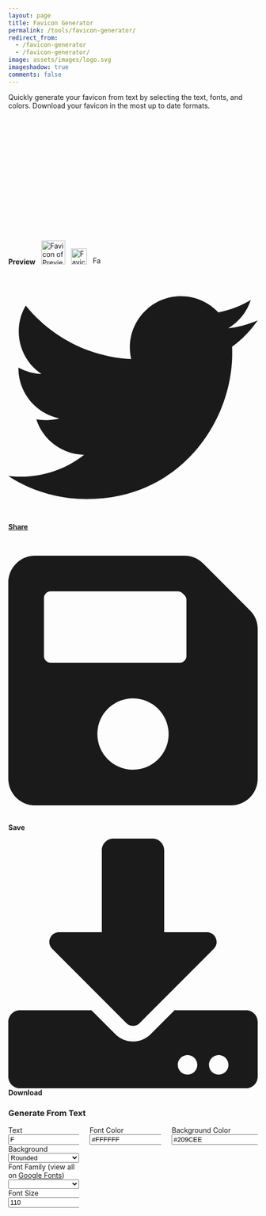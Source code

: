 ```yaml
---
layout: page
title: Favicon Generator
permalink: /tools/favicon-generator/
redirect_from:
  - /favicon-generator
  - /favicon-generator/
image: assets/images/logo.svg
imageshadow: true
comments: false
---
```





Quickly generate your favicon from text by selecting the text, fonts, and colors. Download your favicon in the most up to date formats.</p></div><div class="column is-4"><div class="is-pulled-right"><ins data-ad-client="ca-pub-6364731787646900" data-ad-slot="8415939935" class="adsbygoogle" style="display:inline-block;width:300px;height:250px;"></ins></div></div></div></div></div></section><nav id="navbar-sticky" role="navigation" aria-label="main navigation" class="navbar navbar-secondary has-shadow is-spaced" data-v-3094c233><div class="container" data-v-3094c233><div class="navbar-brand" data-v-3094c233><div href="https://bulma.io" class="navbar-item" data-v-3094c233><strong data-v-3094c233>Preview</strong><img id="preview-48x48" alt="Favicon of Preview 48x48" src="/assets/static/48x48.813b813.c2822fa3d9ef25a65543ba9409e52e89.png" width="40" srcset="/assets/static/48x48.813b813.c2822fa3d9ef25a65543ba9409e52e89.png 40w" sizes="(max-width: 40px) 100vw, 40px" class="is-hidden-mobile g-image" style="width:48px;margin-left:0.75rem;" data-v-3094c233><img id="preview-32x32" alt="Favicon of Preview 32x32" src="/assets/static/32x32.813b813.bb6f56dffa361fb0b235d35b62452db5.png" width="40" srcset="/assets/static/32x32.813b813.bb6f56dffa361fb0b235d35b62452db5.png 40w" sizes="(max-width: 40px) 100vw, 40px" class="is-hidden-mobile g-image" style="width:32px;margin-left:0.75rem;" data-v-3094c233><img id="preview-16x16" alt="Favicon of Preview 16x16" src="/assets/static/16x16.813b813.5c0d295e2144ef4e8341256bad6591cd.png" width="40" srcset="/assets/static/16x16.813b813.5c0d295e2144ef4e8341256bad6591cd.png 40w" sizes="(max-width: 40px) 100vw, 40px" class="is-hidden-mobile g-image" style="width:16px;margin-left:0.75rem;" data-v-3094c233></div></div><div class="navbar-end" data-v-3094c233><div class="navbar-item" data-v-3094c233><div class="field is-grouped" data-v-3094c233><p class="control is-hidden-mobile" data-v-3094c233><a id="share" target="_blank" href="https://twitter.com/intent/tweet?text=Generate a simple text based favicon with https://favicon.io (via @johnsorrentino)" class="button is-default" data-v-3094c233><span class="icon" data-v-3094c233><svg aria-hidden="true" focusable="false" data-prefix="fab" data-icon="twitter" role="img" xmlns="http://www.w3.org/2000/svg" viewBox="0 0 512 512" class="svg-inline--fa fa-twitter fa-w-16" data-v-3094c233><path fill="currentColor" d="M459.37 151.716c.325 4.548.325 9.097.325 13.645 0 138.72-105.583 298.558-298.558 298.558-59.452 0-114.68-17.219-161.137-47.106 8.447.974 16.568 1.299 25.34 1.299 49.055 0 94.213-16.568 130.274-44.832-46.132-.975-84.792-31.188-98.112-72.772 6.498.974 12.995 1.624 19.818 1.624 9.421 0 18.843-1.3 27.614-3.573-48.081-9.747-84.143-51.98-84.143-102.985v-1.299c13.969 7.797 30.214 12.67 47.431 13.319-28.264-18.843-46.781-51.005-46.781-87.391 0-19.492 5.197-37.36 14.294-52.954 51.655 63.675 129.3 105.258 216.365 109.807-1.624-7.797-2.599-15.918-2.599-24.04 0-57.828 46.782-104.934 104.934-104.934 30.213 0 57.502 12.67 76.67 33.137 23.715-4.548 46.456-13.32 66.599-25.34-7.798 24.366-24.366 44.833-46.132 57.827 21.117-2.273 41.584-8.122 60.426-16.243-14.292 20.791-32.161 39.308-52.628 54.253z" data-v-3094c233></path></svg></span><strong data-v-3094c233>Share</strong></a></p><p class="control" data-v-3094c233><a id="save" target="_blank" class="button is-default" data-v-3094c233><span class="icon" data-v-3094c233><svg aria-hidden="true" focusable="false" data-prefix="fas" data-icon="save" role="img" xmlns="http://www.w3.org/2000/svg" viewBox="0 0 448 512" class="svg-inline--fa fa-save fa-w-14" data-v-3094c233><path fill="currentColor" d="M433.941 129.941l-83.882-83.882A48 48 0 0 0 316.118 32H48C21.49 32 0 53.49 0 80v352c0 26.51 21.49 48 48 48h352c26.51 0 48-21.49 48-48V163.882a48 48 0 0 0-14.059-33.941zM224 416c-35.346 0-64-28.654-64-64 0-35.346 28.654-64 64-64s64 28.654 64 64c0 35.346-28.654 64-64 64zm96-304.52V212c0 6.627-5.373 12-12 12H76c-6.627 0-12-5.373-12-12V108c0-6.627 5.373-12 12-12h228.52c3.183 0 6.235 1.264 8.485 3.515l3.48 3.48A11.996 11.996 0 0 1 320 111.48z" data-v-3094c233></path></svg></span><strong data-v-3094c233>Save</strong></a></p><p class="control" data-v-3094c233><a target="_blank" class="button is-info" data-v-3094c233><span class="icon" data-v-3094c233><svg aria-hidden="true" focusable="false" data-prefix="fas" data-icon="download" role="img" xmlns="http://www.w3.org/2000/svg" viewBox="0 0 512 512" class="svg-inline--fa fa-download fa-w-16" data-v-3094c233><path fill="currentColor" d="M216 0h80c13.3 0 24 10.7 24 24v168h87.7c17.8 0 26.7 21.5 14.1 34.1L269.7 378.3c-7.5 7.5-19.8 7.5-27.3 0L90.1 226.1c-12.6-12.6-3.7-34.1 14.1-34.1H192V24c0-13.3 10.7-24 24-24zm296 376v112c0 13.3-10.7 24-24 24H24c-13.3 0-24-10.7-24-24V376c0-13.3 10.7-24 24-24h146.7l49 49c20.1 20.1 52.5 20.1 72.6 0l49-49H488c13.3 0 24 10.7 24 24zm-124 88c0-11-9-20-20-20s-20 9-20 20 9 20 20 20 20-9 20-20zm64 0c0-11-9-20-20-20s-20 9-20 20 9 20 20 20 20-9 20-20z" data-v-3094c233></path></svg></span><strong data-v-3094c233>Download</strong></a></p></div></div></div></div></nav><section id="generate-from-text" class="section" data-v-3094c233><div class="container" data-v-3094c233><form id="form" data-v-3094c233><div class="box" data-v-3094c233><h3 class="title is-3" data-v-3094c233>Generate From Text</h3><div class="columns is-multilie" data-v-3094c233><div class="column is-one-third" data-v-3094c233><div class="field" data-v-3094c233><div class="control" data-v-3094c233><label for="text" class="label" data-v-3094c233>Text</label><input id="text" type="text" placeholder="Text" value="F" class="input" data-v-3094c233></div></div><div class="field" data-v-3094c233><div class="control" data-v-3094c233><label for="background" class="label" data-v-3094c233>Background</label><div class="select" style="width:100%;" data-v-3094c233><select id="background" style="width:100%;" data-v-3094c233><option value="square" data-v-3094c233>Square</option><option value="circle" data-v-3094c233>Circle</option><option value="rounded" selected="selected" data-v-3094c233>Rounded</option></select></div></div></div><div class="field" data-v-3094c233><div class="control" data-v-3094c233><label for="font-family" class="label" data-v-3094c233>
                    Font Family (view all on
                    <a href="https://fonts.google.com/" target="_blank" data-v-3094c233>Google Fonts</a>)
                  </label><div class="select" style="width:100%;" data-v-3094c233><select id="font-family" style="width:100%;" data-v-3094c233></select></div></div></div><div class="field" data-v-3094c233><div class="control" data-v-3094c233><label for="font-size" class="label" data-v-3094c233>Font Size</label><input id="font-size" type="integer" min="10" max="500" placeholder="Font Size" value="110" class="input" data-v-3094c233></div></div></div><div class="column is-one-third" data-v-3094c233><div class="field" data-v-3094c233><div class="control" data-v-3094c233><label for="font-color" class="label" data-v-3094c233>Font Color</label><input id="font-color" type="text" placeholder="Font Color" value="#FFFFFF" class="input" data-v-3094c233></div></div></div><div class="column is-one-third" data-v-3094c233><div class="field" data-v-3094c233><div class="control" data-v-3094c233><label for="background-color" class="label" data-v-3094c233>Background Color</label><input id="background-color" type="text" placeholder="Background Color" value="#209CEE" class="input" data-v-3094c233></div></div></div></div></div></form></div></section>


